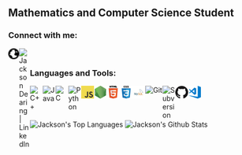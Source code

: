 ## Mathematics and Computer Science Student

### Connect with me:

[<img align="left" alt="jacksondearing.com" width="22px" src="https://raw.githubusercontent.com/iconic/open-iconic/master/svg/globe.svg" />][website]
[<img align="left" alt="Jackson Dearing | LinkedIn" width="22px" src="https://cdn.jsdelivr.net/npm/simple-icons@v3/icons/linkedin.svg" />][linkedin]

<br />

### Languages and Tools:

<img align="left" alt="C++" width="26px" src="https://upload.wikimedia.org/wikipedia/commons/thumb/1/18/ISO_C%2B%2B_Logo.svg/1200px-ISO_C%2B%2B_Logo.svg.png" />
<img align="left" alt="Java" width="26px" src="https://e7.pngegg.com/pngimages/436/845/png-clipart-java-programming-language-computer-programming-programmer-logo-language-contact-text-logo.png" />
<img align="left" alt="C" width="26px" src="https://cdn.iconscout.com/icon/free/png-512/c-programming-569564.png" />
<img align="left" alt="Python" width="26px" src="https://upload.wikimedia.org/wikipedia/commons/thumb/c/c3/Python-logo-notext.svg/1200px-Python-logo-notext.svg.png" />
<img align="left" alt="JavaScript" width="26px" src="https://raw.githubusercontent.com/github/explore/80688e429a7d4ef2fca1e82350fe8e3517d3494d/topics/javascript/javascript.png" />
<img align="left" alt="Node.js" width="26px" src="https://raw.githubusercontent.com/github/explore/80688e429a7d4ef2fca1e82350fe8e3517d3494d/topics/nodejs/nodejs.png" />
<img align="left" alt="HTML5" width="26px" src="https://raw.githubusercontent.com/github/explore/80688e429a7d4ef2fca1e82350fe8e3517d3494d/topics/html/html.png" />
<img align="left" alt="CSS3" width="26px" src="https://raw.githubusercontent.com/github/explore/80688e429a7d4ef2fca1e82350fe8e3517d3494d/topics/css/css.png" />
<img align="left" alt="MySQL" width="26px" src="https://raw.githubusercontent.com/github/explore/80688e429a7d4ef2fca1e82350fe8e3517d3494d/topics/mysql/mysql.png" />
<img align="left" alt="Git" width="35px" src="https://mariogl.com/wp-content/uploads/2018/01/git_logo-1-1.png" />
<img align="left" alt="Subversion" width="26px" src="https://upload.wikimedia.org/wikipedia/en/thumb/9/9f/Subversion_Logo.svg/1200px-Subversion_Logo.svg.png" />
<img align="left" alt="GitHub" width="26px" src="https://raw.githubusercontent.com/github/explore/78df643247d429f6cc873026c0622819ad797942/topics/github/github.png" />
<img align="left" alt="Visual Studio Code" width="26px" src="https://raw.githubusercontent.com/github/explore/80688e429a7d4ef2fca1e82350fe8e3517d3494d/topics/visual-studio-code/visual-studio-code.png" />

<br />
<br />

<img align="center" alt="Jackson's Top Languages" src="https://github-readme-stats.vercel.app/api/top-langs/?username=jacksondearing96&theme=dark&show_icons=true&hide_border=true" />
<img align="center" alt="Jackson's Github Stats" src="https://github-readme-stats.vercel.app/api/?username=jacksondearing96&theme=dark&show_icons=true&hide_border=true" />

[website]: http://www.jacksondearing.com
[linkedin]: https://www.linkedin.com/in/jackson-dearing-2806a716a/

